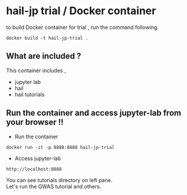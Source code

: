 # hail-jp trial / Docker container

to build Docker container for trial , run the command following.

```
docker build -t hail-jp-trial .
```

## What are included ?
This container includes ,  
- jupyter lab
- hail
- hail tutorials

## Run the container and access jupyter-lab from your browser !!
- Run the container
```
docker run -it -p 8888:8888 hail-jp-trial 
```
- Access jupyter-lab
```
http://localhost:8888
```

You can see tutorials directory on left pane.  
Let's run the GWAS tutorial and others.

